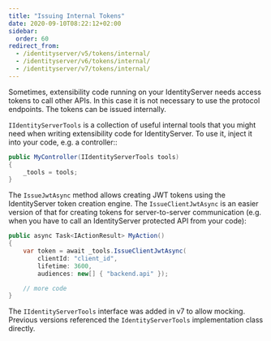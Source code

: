 ```yaml
---
title: "Issuing Internal Tokens"
date: 2020-09-10T08:22:12+02:00
sidebar:
  order: 60
redirect_from:
  - /identityserver/v5/tokens/internal/
  - /identityserver/v6/tokens/internal/
  - /identityserver/v7/tokens/internal/
---
```


Sometimes, extensibility code running on your IdentityServer needs access tokens to call other APIs. In this case it is
not necessary to use the protocol endpoints. The tokens can be issued internally.

`IIdentityServerTools` is a collection of useful internal tools that you might need when writing extensibility code
for IdentityServer. To use it, inject it into your code, e.g. a controller::

```cs
public MyController(IIdentityServerTools tools)
{
    _tools = tools;
}
```

The `IssueJwtAsync` method allows creating JWT tokens using the IdentityServer token creation engine. The
`IssueClientJwtAsync` is an easier
version of that for creating tokens for server-to-server communication (e.g. when you have to call an IdentityServer
protected API from your code):

```cs
public async Task<IActionResult> MyAction()
{
    var token = await _tools.IssueClientJwtAsync(
        clientId: "client_id",
        lifetime: 3600,
        audiences: new[] { "backend.api" });

    // more code
}
```

The `IIdentityServerTools` interface was added in v7 to allow mocking. Previous versions referenced the
`IdentityServerTools` implementation class directly.